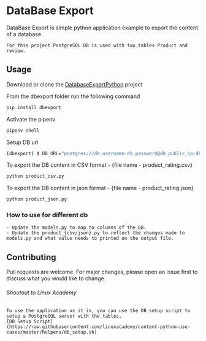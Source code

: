 # DataBase Export

DataBase Export is simple python application example to export the content of a database

    For this project PostgreSQL DB is used with two tables Product and review.


## Usage

Download or clone the [DatabaseExportPython](https://github.com/DILMADALE/DatabaseExportPython) project

From the dbexport folder run the following command
```bash
pip install dbexport
```

Activate the pipenv
```bash
pipenv shell
```

Setup DB url
```bash
(dbexport) $ DB_URL="postgres://db_username:db_password@db_public_ip:db_port/db_name" PYTHONPATH=. python
```

To export the DB content in CSV format - {file name - product_rating.csv}
```bash
python product_csv.py
```

To export the DB content in json format - {file name - product_rating.json}
```bash
python product_json.py
```

### How to use for different db
    - Update the models.py to map to columns of the DB.
    - Update the product_{csv/json}.py to reflect the changes made to models.py and what value needs to printed on the output file.

## Contributing
Pull requests are welcome. For major changes, please open an issue first to discuss what you would like to change.

###### Shoutout to Linux Academy
    To use the application as it is, you can use the DB setup script to setup a PostgreSQL server with the tables.
    [DB Setup Script](https://raw.githubusercontent.com/linuxacademy/content-python-use-cases/master/helpers/db_setup.sh)